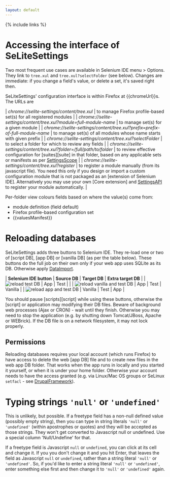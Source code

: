 ```yaml
---
layout: default
---
```

{% include links %}

# Accessing the interface of SeLiteSettings #
Two most frequent use cases are available in Selenium IDE menu > Options. They link to `tree.xul` and `tree.xul?selectFolder` (see below). Changes are immediate: if you change a field's value, or delete a set, it's saved right then.

SeLiteSettings' configuration interface is within Firefox at {{chromeUrl}}s. The URLs are

| _chrome://selite-settings/content/tree.xul_                                   | to manage Firefox profile-based set(s) for all registered modules |
| _chrome://selite-settings/content/tree.xul?module=full-module-name_           | to manage set(s) for a given module |
| _chrome://selite-settings/content/tree.xul?prefix=prefix-of-full-module-name_ | to manage set(s) of all modules whose name starts with given prefix |
| _chrome://selite-settings/content/tree.xul?selectFolder_                      | to select a folder for which to review any fields |
| _chrome://selite-settings/content/tree.xul?folder=/full/path/to/folder_       | to review effective configuration for [suites][suite] in that folder, based on any applicable sets or manifests as per [SettingsScope](SettingsScope) |
| _chrome://selite-settings/content/tree.xul?register_ | to register a module manually (from its javascript file). You need this only if you design or import a custom configuration module that is not packaged as an [extension of Selenium IDE]. Alternatively you may use your own [Core extension] and [SettingsAPI](SettingsAPI) to register your module automatically. |

Per-folder view colours fields based on where the value(s) come from:

 * module definition (field default)
 * Firefox profile-based configuration set
 * {{valuesManifest}}

# Reloading databases
SeLiteSettings adds three buttons to Selenium IDE. They re-load one or two of [script DB], [app DB] or [vanilla DB] (as per the table below). These buttons do the full job on their own only if your web app uses SQLite as its DB. Otherwise apply [DataImport](DataImport).

| **Selenium IDE button** | **Source DB** | **Target DB** | **Extra target DB** |
| ![reload test DB](https://raw.githubusercontent.com/selite/selite/master/settings/src/chrome/skin/classic/reload_test.png) | App | Test | |
| ![reload vanilla and test DB](https://raw.githubusercontent.com/selite/selite/master/settings/src/chrome/skin/classic/reload_vanilla_and_test.png) | App | Test | Vanilla |
| ![reload app and test DB](https://raw.githubusercontent.com/selite/selite/master/settings/src/chrome/skin/classic/reload_app_and_test.png) | Vanilla | Test | App |

You should pause [scripts][script] while using these buttons, otherwise the [script] or application may modifying their DB files. Beware of background web processes (Ajax or CRON) - wait until they finish. Otherwise you may need to stop the application (e.g. by shutting down Tomcat/JBoss, Apache or WEBrick). If the DB file is on a network filesystem, it may not lock properly.

## Permissions
Reloading databases requires your local account (which runs Firefox) to have access to delete the web [app DB] file and to create new files in the web app DB folder. That works when the app runs in  locally and you started it yourself, or when it is under your home folder. Otherwise your account needs to have the access granted (e.g. via Linux/Mac OS groups or SeLinux `setfacl` - see [DrupalFramework](DrupalFramework)).

# Typing strings `'null'` or `'undefined'`
This is unlikely, but possible. If a freetype field has a non-null defined value (possibly empty string), then you can type in string literals `'null'` or `'undefined'` (within apostrophes or quotes) and they will be accepted as those strings. They won't get converted to Javascript null or undefined. Use a special column 'Null/Undefine' for that.

If a freetype field is Javascript `null` or `undefined`, you can click at its cell and change it. If you you don't change it and you hit Enter, that leaves the field as Javascript `null` or `undefined`, rather than a string literal `'null'` or `'undefined'`. So, if  you'd like to enter a string literal `'null'` or `'undefined'`, enter something else first and then change it to `'null'` or `'undefined'` again.